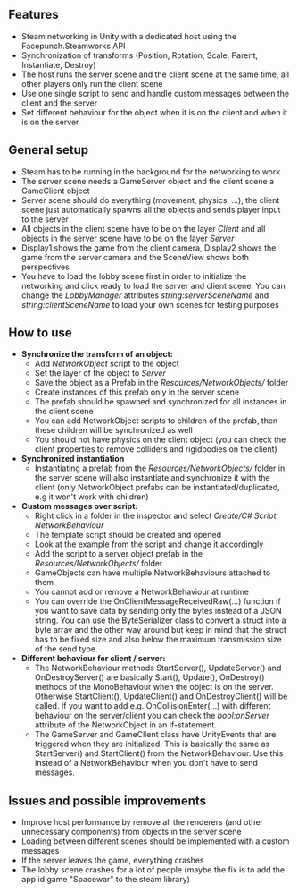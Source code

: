 ## Features
- Steam networking in Unity with a dedicated host using the Facepunch.Steamworks API
- Synchronization of transforms (Position, Rotation, Scale, Parent, Instantiate, Destroy)
- The host runs the server scene and the client scene at the same time, all other players only run the client scene
- Use one single script to send and handle custom messages between the client and the server
- Set different behaviour for the object when it is on the client and when it is on the server

## General setup
- Steam has to be running in the background for the networking to work
- The server scene needs a GameServer object and the client scene a GameClient object
- Server scene should do everything (movement, physics, ...), the client scene just automatically spawns all the objects and sends player input to the server
- All objects in the client scene have to be on the layer _Client_ and all objects in the server scene have to be on the layer _Server_
- Display1 shows the game from the client camera, Display2 shows the game from the server camera and the SceneView shows both perspectives
- You have to load the lobby scene first in order to initialize the networking and click ready to load the server and client scene. You can change the _LobbyManager_ attributes _string:serverSceneName_ and _string:clientSceneName_ to load your own scenes for testing purposes

## How to use
- **Synchronize the transform of an object:**
  - Add _NetworkObject_ script to the object
  - Set the layer of the object to _Server_
  - Save the object as a Prefab in the _Resources/NetworkObjects/_ folder
  - Create instances of this prefab only in the server scene
  - The prefab should be spawned and synchronized for all instances in the client scene
  - You can add NetworkObject scripts to children of the prefab, then these children will be synchronized as well
  - You should not have physics on the client object (you can check the client properties to remove colliders and rigidbodies on the client)
- **Synchronized instantiation**
  - Instantiating a prefab from the _Resources/NetworkObjects/_ folder in the server scene will also instantiate and synchronize it with the client (only NetworkObject prefabs can be instantiated/duplicated, e.g it won't work with children)
- **Custom messages over script:**
  - Right click in a folder in the inspector and select _Create/C# Script NetworkBehaviour_
  - The template script should be created and opened
  - Look at the example from the script and change it accordingly
  - Add the script to a server object prefab in the _Resources/NetworkObjects/_ folder
  - GameObjects can have multiple NetworkBehaviours attached to them
  - You cannot add or remove a NetworkBehaviour at runtime
  - You can override the OnClientMessageReceivedRaw(...) function if you want to save data by sending only the bytes instead of a JSON string. You can use the ByteSerializer class to convert a struct into a byte array and the other way around but keep in mind that the struct has to be fixed size and also below the maximum transmission size of the send type.
- **Different behaviour for client / server:**
  - The NetworkBehaviour methods StartServer(), UpdateServer() and OnDestroyServer() are basically Start(), Update(), OnDestroy() methods of the MonoBehaviour when the object is on the server. Otherwise StartClient(), UpdateClient() and OnDestroyClient() will be called. If you want to add e.g. OnCollisionEnter(...) with different behaviour on the server/client you can check the _bool:onServer_ attribute of the NetworkObject in an if-statement.
  - The GameServer and GameClient class have UnityEvents that are triggered when they are initialized. This is basically the same as StartServer() and StartClient() from the NetworkBehaviour. Use this instead of a NetworkBehaviour when you don't have to send messages.

## Issues and possible improvements
- Improve host performance by remove all the renderers (and other unnecessary components) from objects in the server scene
- Loading between different scenes should be implemented with a custom messages
- If the server leaves the game, everything crashes
- The lobby scene crashes for a lot of people (maybe the fix is to add the app id game "Spacewar" to the steam library)
